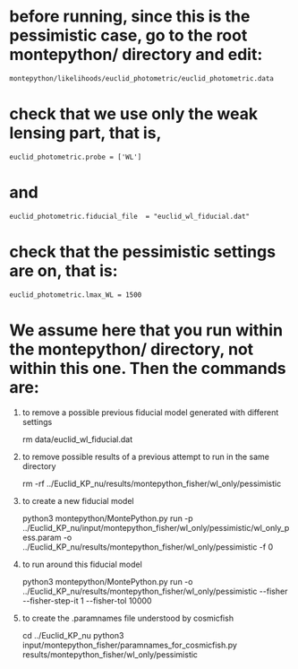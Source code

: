 # before running, since this is the pessimistic case, go to the root montepython/ directory and edit:

    montepython/likelihoods/euclid_photometric/euclid_photometric.data

# check that we use only the weak lensing part, that is,

    euclid_photometric.probe = ['WL']

# and

    euclid_photometric.fiducial_file  = "euclid_wl_fiducial.dat"

#  check that the pessimistic settings are on, that is:

    euclid_photometric.lmax_WL = 1500

# We assume here that you run within the montepython/ directory, not within this one. Then the commands are:

1) to remove a possible previous fiducial model generated with different settings

    rm data/euclid_wl_fiducial.dat

2) to remove possible results of a previous attempt to run in the same directory

    rm -rf ../Euclid_KP_nu/results/montepython_fisher/wl_only/pessimistic

3) to create a new fiducial model

    python3 montepython/MontePython.py run -p ../Euclid_KP_nu/input/montepython_fisher/wl_only/pessimistic/wl_only_pess.param -o ../Euclid_KP_nu/results/montepython_fisher/wl_only/pessimistic -f 0

4) to run around this fiducial model

    python3 montepython/MontePython.py run -o ../Euclid_KP_nu/results/montepython_fisher/wl_only/pessimistic --fisher --fisher-step-it 1 --fisher-tol 10000

5) to create the .paramnames file understood by cosmicfish

    cd ../Euclid_KP_nu
    python3 input/montepython_fisher/paramnames_for_cosmicfish.py results/montepython_fisher/wl_only/pessimistic